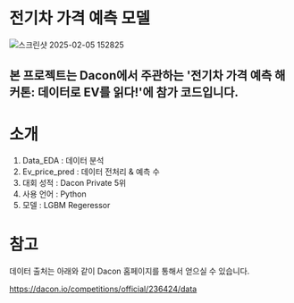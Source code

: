 # 전기차 가격 예측 모델
![스크린샷 2025-02-05 152825](https://github.com/user-attachments/assets/f9168c1c-741d-43b1-a02a-420f76f807c4)

## 본 프로젝트는 Dacon에서 주관하는 '전기차 가격 예측 해커톤: 데이터로 EV를 읽다!'에 참가 코드입니다. 

# 소개

1. Data_EDA : 데이터 분석
2. Ev_price_pred : 데이터 전처리 & 예측 수
3. 대회 성적 : Dacon Private 5위
4. 사용 언어 : Python
5. 모델 : LGBM Regeressor

# 참고

데이터 출처는 아래와 같이 Dacon 홈페이지를 통해서 얻으실 수 있습니다.

https://dacon.io/competitions/official/236424/data
